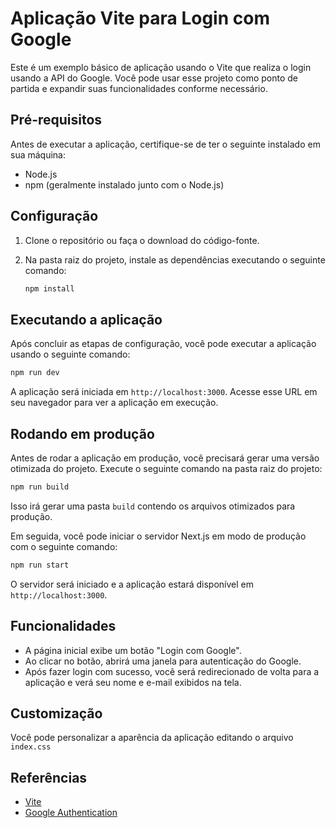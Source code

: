  # Aplicação Vite para Login com Google

 Este é um exemplo básico de aplicação usando o Vite que realiza o login usando a API do Google. Você pode usar esse projeto como ponto de partida e expandir suas funcionalidades conforme necessário.

 ## Pré-requisitos

 Antes de executar a aplicação, certifique-se de ter o seguinte instalado em sua máquina:

 - Node.js
 - npm (geralmente instalado junto com o Node.js)

 ## Configuração

 1. Clone o repositório ou faça o download do código-fonte.

 2. Na pasta raiz do projeto, instale as dependências executando o seguinte comando:

    ```bash
    npm install
    ```

 ## Executando a aplicação

 Após concluir as etapas de configuração, você pode executar a aplicação usando o seguinte comando:

 ```bash
 npm run dev
 ```

 A aplicação será iniciada em `http://localhost:3000`. Acesse esse URL em seu navegador para ver a aplicação em execução.

 ## Rodando em produção

 Antes de rodar a aplicação em produção, você precisará gerar uma versão otimizada do projeto. Execute o seguinte comando na pasta raiz do projeto:

 ```bash
 npm run build
 ```

 Isso irá gerar uma pasta `build` contendo os arquivos otimizados para produção.

 Em seguida, você pode iniciar o servidor Next.js em modo de produção com o seguinte comando:

 ```bash
 npm run start
 ```

 O servidor será iniciado e a aplicação estará disponível em `http://localhost:3000`.


 ## Funcionalidades

 - A página inicial exibe um botão "Login com Google".
 - Ao clicar no botão, abrirá uma janela para autenticação do Google.
 - Após fazer login com sucesso, você será redirecionado de volta para a aplicação e verá seu nome e e-mail exibidos na tela.

 ## Customização

 Você pode personalizar a aparência da aplicação editando o arquivo `index.css`

 ## Referências

 - [Vite](https://vitejs.dev/)
 - [Google Authentication](https://developers.google.com/identity/gsi/web/guides/overview?hl=pt-br)
